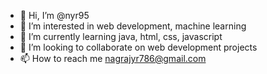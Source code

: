 - 👋 Hi, I’m @nyr95
- 👀 I’m interested in web development, machine learning
- 🌱 I’m currently learning java, html, css, javascript
- 💞️ I’m looking to collaborate on web development projects
- 📫 How to reach me nagrajyr786@gmail.com

<!---
nyr95/nyr95 is a ✨ special ✨ repository because its `README.md` (this file) appears on your GitHub profile.
You can click the Preview link to take a look at your changes.
--->
